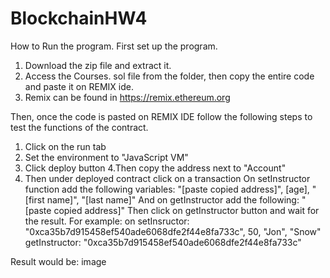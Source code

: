 # BlockchainHW4
How to Run the program.
First set up the program. 
1. Download the zip file and extract it.
2. Access the Courses. sol file from the folder, then copy the entire code and paste it on REMIX ide.
3. Remix can be found in https://remix.ethereum.org

Then, once the code is pasted on REMIX IDE follow the following steps to test the functions of the contract.
1. Click on the run tab
2. Set the environment to "JavaScript VM"
3. Click deploy button
4.Then copy the address next to "Account"
5. Then under deployed contract click on a transaction
On setInstructor function add the following variables: "[paste copied address]", [age], "[first name]", "[last name]"
And on getInstructor add the following: "[paste copied address]"
Then click on getInstructor button and wait for the result.
For example: on setInsructor: "0xca35b7d915458ef540ade6068dfe2f44e8fa733c", 50, "Jon", "Snow"
             getInstructor: "0xca35b7d915458ef540ade6068dfe2f44e8fa733c"
             
 Result would be: image
 
 





